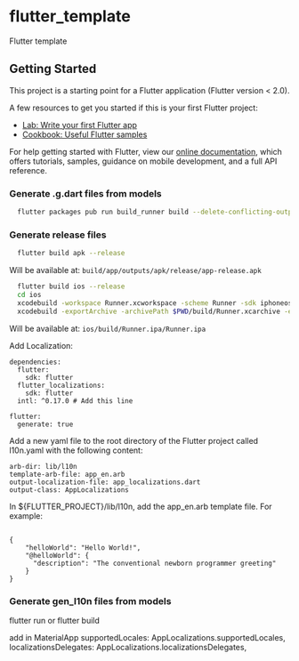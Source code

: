 # flutter_template

Flutter template

## Getting Started

This project is a starting point for a Flutter application (Flutter version < 2.0).

A few resources to get you started if this is your first Flutter project:

- [Lab: Write your first Flutter app](https://flutter.dev/docs/get-started/codelab)
- [Cookbook: Useful Flutter samples](https://flutter.dev/docs/cookbook)

For help getting started with Flutter, view our
[online documentation](https://flutter.dev/docs), which offers tutorials,
samples, guidance on mobile development, and a full API reference.

### Generate .g.dart files from models

```sh
  flutter packages pub run build_runner build --delete-conflicting-outputs
```

### Generate release files

```sh
  flutter build apk --release
```

Will be available at: `build/app/outputs/apk/release/app-release.apk`

```sh
  flutter build ios --release
  cd ios
  xcodebuild -workspace Runner.xcworkspace -scheme Runner -sdk iphoneos -configuration Release archive -archivePath $PWD/build/Runner.xcarchive
  xcodebuild -exportArchive -archivePath $PWD/build/Runner.xcarchive -exportOptionsPlist exportOptions.plist -exportPath $PWD/build/Runner.ipa
```

Will be available at: `ios/build/Runner.ipa/Runner.ipa`

Add Localization:

```
dependencies:
  flutter:
    sdk: flutter
  flutter_localizations:
    sdk: flutter
  intl: ^0.17.0 # Add this line
```

```
flutter:
  generate: true
```

Add a new yaml file to the root directory of the Flutter project called l10n.yaml with the following content:

```
arb-dir: lib/l10n
template-arb-file: app_en.arb
output-localization-file: app_localizations.dart
output-class: AppLocalizations
```

In ${FLUTTER_PROJECT}/lib/l10n, add the app_en.arb template file. For example:

```

{
    "helloWorld": "Hello World!",
    "@helloWorld": {
      "description": "The conventional newborn programmer greeting"
    }
}
```

### Generate gen_l10n files from models

flutter run or flutter build

add in MaterialApp
supportedLocales: AppLocalizations.supportedLocales,
localizationsDelegates: AppLocalizations.localizationsDelegates,
